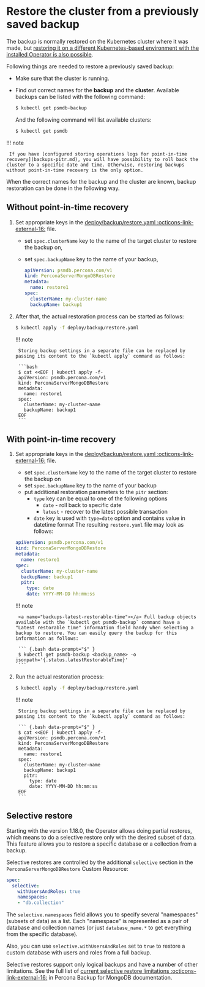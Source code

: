 # Restore the cluster from a previously saved backup

The backup is normally restored on the Kubernetes cluster where it was made, but [restoring it on a different Kubernetes-based environment with the installed Operator is also possible](backups-restore-to-new-cluster.md).

Following things are needed to restore a previously saved backup:

* Make sure that the cluster is running.
* Find out correct names for the **backup** and the **cluster**. Available backups can be listed with the following command:

    ``` {.bash data-prompt="$" }
    $ kubectl get psmdb-backup
    ```

    And the following command will list available clusters:

    ``` {.bash data-prompt="$" }
    $ kubectl get psmdb
    ```

!!! note

     If you have [configured storing operations logs for point-in-time recovery](backups-pitr.md), you will have possibility to roll back the cluster to a specific date and time. Otherwise, restoring backups without point-in-time recovery is the only option.

When the correct names for the backup and the cluster are known, backup restoration can be done in the following way.

## Without point-in-time recovery

1. Set appropriate keys in the [deploy/backup/restore.yaml  :octicons-link-external-16:](https://github.com/percona/percona-server-mongodb-operator/blob/main/deploy/backup/restore.yaml) file.

    * set `spec.clusterName` key to the name of the target cluster to restore the backup on,
    * set `spec.backupName` key to the name of your backup,

        ```yaml
        apiVersion: psmdb.percona.com/v1
        kind: PerconaServerMongoDBRestore
        metadata:
          name: restore1
        spec:
          clusterName: my-cluster-name
          backupName: backup1
        ```

2. After that, the actual restoration process can be started as follows:

    ``` {.bash data-prompt="$" }
    $ kubectl apply -f deploy/backup/restore.yaml
    ```

    !!! note

        Storing backup settings in a separate file can be replaced by passing its content to the `kubectl apply` command as follows:

        ```bash
        $ cat <<EOF | kubectl apply -f-
        apiVersion: psmdb.percona.com/v1
        kind: PerconaServerMongoDBRestore
        metadata:
          name: restore1
        spec:
          clusterName: my-cluster-name
          backupName: backup1
        EOF
        ```

## With point-in-time recovery

1. Set appropriate keys in the [deploy/backup/restore.yaml  :octicons-link-external-16:](https://github.com/percona/percona-server-mongodb-operator/blob/main/deploy/backup/restore.yaml) file.

    * set `spec.clusterName` key to the name of the target cluster to restore the backup on
    * set `spec.backupName` key to the name of your backup
    * put additional restoration parameters to the `pitr` section:
        * `type` key can be equal to one of the following options
            * `date` - roll back to specific date
            * `latest` - recover to the latest possible transaction
        * `date` key is used with `type=date` option and contains value in datetime format
    The resulting `restore.yaml` file may look as follows:

    ```yaml
    apiVersion: psmdb.percona.com/v1
    kind: PerconaServerMongoDBRestore
    metadata:
      name: restore1
    spec:
      clusterName: my-cluster-name
      backupName: backup1
      pitr:
        type: date
        date: YYYY-MM-DD hh:mm:ss
    ```

    !!! note

        <a name="backups-latest-restorable-time"></a> Full backup objects available with the `kubectl get psmdb-backup` command have a "Latest restorable time" information field handy when selecting a backup to restore. You can easily query the backup for this information as follows:
   
        ``` {.bash data-prompt="$" }
        $ kubectl get psmdb-backup <backup_name> -o jsonpath='{.status.latestRestorableTime}'
        ```

2. Run the actual restoration process:

    ``` {.bash data-prompt="$" }
    $ kubectl apply -f deploy/backup/restore.yaml
    ```

    !!! note

        Storing backup settings in a separate file can be replaced by passing its content to the `kubectl apply` command as follows:

        ``` {.bash data-prompt="$" }
        $ cat <<EOF | kubectl apply -f-
        apiVersion: psmdb.percona.com/v1
        kind: PerconaServerMongoDBRestore
        metadata:
          name: restore1
        spec:
          clusterName: my-cluster-name
          backupName: backup1
          pitr:
            type: date
            date: YYYY-MM-DD hh:mm:ss
        EOF
        ```

## Selective restore

Starting with the version 1.18.0, the Operator allows doing partial restores, which means to do a selective restore only with the desired subset of data. This feature allows you to restore a specific database or a collection from a backup.

Selective restores are controlled by the additional `selective` section in the `PerconaServerMongoDBRestore` Custom Resource:

```yaml
spec:
  selective:
    withUsersAndRoles: true
    namespaces:
    - "db.collection"
```

The `selective.namespaces` field allows you to specify several "namespaces" (subsets of data) as a list. Each "namespace" is represented as a pair of database and collection names (or just `database_name.*` to get everything from the specific database).

Also, you can use `selective.withUsersAndRoles` set to `true` to restore a custom database with users and roles from a full backup.

Selective restores support only logical backups and have a number of other limitations. See the full list of [current selective restore limitations :octicons-link-external-16:](https://docs.percona.com/percona-backup-mongodb/features/selective-backup.html) in Percona Backup for MongoDB documentation.
